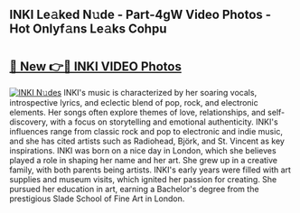 ## INKI Le𝚊ked N𝚞de - Part-4gW Video Photos - Hot Onlyf𝚊ns Le𝚊ks Cohpu

# <h2><a href="http://ac39252.deff.icu/?id=INKI">🔗 New 👉🔴 INKI VIDEO Photos</a></h2>

[![INKI N𝚞des](https://i.imgur.com/rIISA9y.gif)](http://ac39252.deff.icu/?id=INKI)
INKI's music is characterized by her soaring vocals, introspective lyrics, and eclectic blend of pop, rock, and electronic elements. Her songs often explore themes of love, relationships, and self-discovery, with a focus on storytelling and emotional authenticity. INKI's influences range from classic rock and pop to electronic and indie music, and she has cited artists such as Radiohead, Björk, and St. Vincent as key inspirations. INKI was born on a nice day in London, which she believes played a role in shaping her name and her art. She grew up in a creative family, with both parents being artists. INKI's early years were filled with art supplies and museum visits, which ignited her passion for creating. She pursued her education in art, earning a Bachelor's degree from the prestigious Slade School of Fine Art in London.
